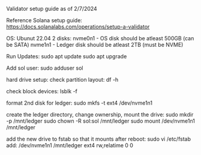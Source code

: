 Validator setup guide as of 2/7/2024

Reference Solana setup guide: https://docs.solanalabs.com/operations/setup-a-validator

OS: Ubunut 22.04
2 disks:
nvme0n1 - OS disk should be atleast 500GB (can be SATA)
nvme1n1 - Ledger disk should be atleast 2TB (must be NVME)

Run Updates:
sudo apt update
sudo apt upgrade

Add sol user:
sudo adduser sol

hard drive setup:
check partition layout:
df -h

check block devices:
lsblk -f

format 2nd disk for ledger:
sudo mkfs -t ext4 /dev/nvme1n1

create the ledger directory, change ownership, mount the drive:
sudo mkdir -p /mnt/ledger
sudo chown -R sol:sol /mnt/ledger
sudo mount /dev/nvme1n1 /mnt/ledger

add the new drive to fstab so that it mounts after reboot:
sudo vi /etc/fstab
add: /dev/nvme1n1 /mnt/ledger ext4 rw,relatime 0 0

